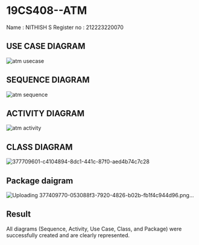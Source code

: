 # 19CS408--ATM
Name : NITHISH S
Register no : 212223220070
## USE CASE DIAGRAM
![atm usecase](https://github.com/user-attachments/assets/b0513f55-9e79-449f-882a-5e2761ef9317)

## SEQUENCE DIAGRAM
![atm sequence](https://github.com/user-attachments/assets/86b07f0c-5b35-4b41-abd9-243c1516d6c0)

## ACTIVITY DIAGRAM

![atm activity](https://github.com/user-attachments/assets/cd9d62f6-cd88-4e2e-8d0f-240121302265)

## CLASS DIAGRAM

![377709601-c4104894-8dc1-441c-87f0-aed4b74c7c28](https://github.com/user-attachments/assets/0dbaeca0-1608-4814-9dd1-ce83f70bbc6a)

## Package daigram

![Uploading 377409770-053088f3-7920-4826-b02b-fb1f4c944d96.png…]()

## Result
All diagrams (Sequence, Activity, Use Case, Class, and Package) were successfully created and are clearly represented.


